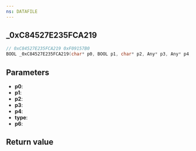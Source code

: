 ```yaml
---
ns: DATAFILE
---
```

## _0xC84527E235FCA219

```c
// 0xC84527E235FCA219 0xF09157B0
BOOL _0xC84527E235FCA219(char* p0, BOOL p1, char* p2, Any* p3, Any* p4, char* type, BOOL p6);
```


## Parameters
* **p0**: 
* **p1**: 
* **p2**: 
* **p3**: 
* **p4**: 
* **type**: 
* **p6**: 

## Return value

